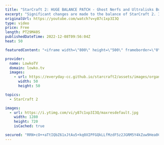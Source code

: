 ```yaml
---
title: "StarCraft 2: HUGE BALANCE PATCH - Ghost Nerfs and Ultralisks Buffs!"
excerpt: "Significant changes are made to the balance of StarCraft 2. In this video I discuss the most recent balance patch that makes changes to Zerg creep, main structures, Vipers, Ultralisks, Hydralisks, Brood Lords, Broodlings, Ravagers, Shield Batteries, Observers, Archons, High Templar, Disruptors, Carriers,"
originalUrl: https://youtube.com/watch?v=y87c1xp3I3Q
type: video
price: Free
length: PT29M40S
publishedDateTime: 2022-12-08T09:56:04Z
heat: 50

featuredContent: "<iframe width=\"800\" height=\"500\" frameborder=\"0\" src=\"https://www.youtube.com/embed/y87c1xp3I3Q\" allow=\"accelerometer; autoplay; encrypted-media; gyroscope; picture-in-picture\" allowfullscreen></iframe>"

provider:
  name: LowkoTV
  domain: lowko.tv
  images:
    - url: https://everyday-cc.github.io/starcraft2/assets/images/organizations/lowko.tv-50x50.jpg
      width: 50
      height: 50

topics:
  - StarCraft 2

images:
  - url: https://i.ytimg.com/vi/y87c1xp3I3Q/maxresdefault.jpg
    width: 1280
    height: 720
    isCached: true

secured: "RRN+cO++aTtIQbZ61xJtAu5+kq0XIPFGQkLLfMzdF5z2JGRM5Y4kZuw9Hea0CSowHUHpU4/kVI+ioxDX6eCdUm9XP8FTdA7qWBey/iyNSXBMulG5U8u9nkkwhzWxMMhuLxdblq8vdmNtnJaV30Oo1sTnvBoOOLwKIipFuitTQod6FmwqUyMKZNZBhCqd2iMmn7WYIHfRtE1dhOySlzGODZAVamajgY77XmFDxbMLU+ggGa2eUJY3yt+BT+31URtXGNYZL0pn+j3uKjlJ6NJIAls7gw0OPyB+iyZD0q6CpNvx5AMvT9EL6rffQ+yN8tjqr+zDF7mj7AKCealcAEL6dei5sn2Vh0sSQZhbKFXafbYqePfFs08a8+dN9zY5Zh9QNf3nOAtCN2+9uzfbKmZl4jM3u5meojP+haT/nD4gKnDkd05/r6eLbZ/yG3/kaMtf;CKp/ABdeTc0aVzwyCDPeFA=="
---
```


